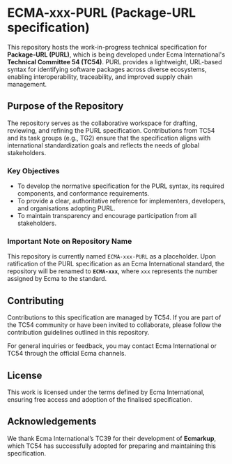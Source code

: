 # ECMA-xxx-PURL (Package-URL specification)

This repository hosts the work-in-progress technical specification for **Package-URL (PURL)**, which is being developed under Ecma International's **Technical Committee 54 (TC54)**. PURL provides a lightweight, URL-based syntax for identifying software packages across diverse ecosystems, enabling interoperability, traceability, and improved supply chain management.

## Purpose of the Repository

The repository serves as the collaborative workspace for drafting, reviewing, and refining the PURL specification. Contributions from TC54 and its task groups (e.g., TG2) ensure that the specification aligns with international standardization goals and reflects the needs of global stakeholders.

### Key Objectives
- To develop the normative specification for the PURL syntax, its required components, and conformance requirements.
- To provide a clear, authoritative reference for implementers, developers, and organisations adopting PURL.
- To maintain transparency and encourage participation from all stakeholders.

### Important Note on Repository Name

This repository is currently named `ECMA-xxx-PURL` as a placeholder. Upon ratification of the PURL specification as an Ecma International standard, the repository will be renamed to **`ECMA-xxx`**, where `xxx` represents the number assigned by Ecma to the standard.

## Contributing

Contributions to this specification are managed by TC54. If you are part of the TC54 community or have been invited to collaborate, please follow the contribution guidelines outlined in this repository.

For general inquiries or feedback, you may contact Ecma International or TC54 through the official Ecma channels.

## License

This work is licensed under the terms defined by Ecma International, ensuring free access and adoption of the finalised specification.

## Acknowledgements

We thank Ecma International’s TC39 for their development of **Ecmarkup**, which TC54 has successfully adopted for preparing and maintaining this specification.
